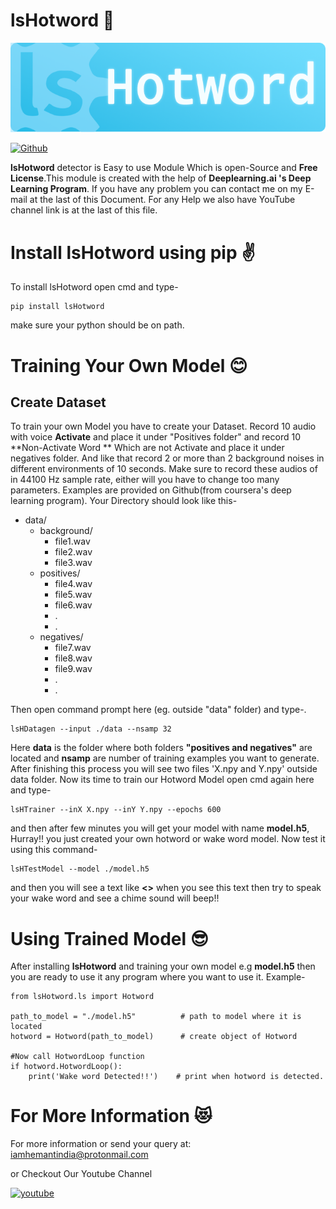# lsHotword 🤖
![lshotword](./lshotword_banner.png)

[![Github](	https://img.shields.io/badge/GitHub-100000?style=for-the-badge&logo=github&logoColor=white)](https://www.github.com/HemantKArya)

**lsHotword** detector is Easy to use Module Which is open-Source and **Free License**.This module is created with the help of **Deeplearning.ai 's Deep Learning Program**. If you have any problem you can contact me on my E-mail at the last of this Document. For any Help we also have YouTube channel link is at the last of this file.

# Install lsHotword using pip ✌
 To install lsHotword open cmd and type-
 ```
 pip install lsHotword
 ```
 make sure your python should be on path.

# Training Your Own Model 😊
## Create Dataset
To train your own Model you have to create your Dataset.
Record 10 audio with voice **Activate** and place it under "Positives folder" and record 10 **Non-Activate Word ** Which are not Activate and place it under negatives folder. And like that record 2 or more than 2 background noises in different environments of 10 seconds. Make sure to record these audios of in 44100 Hz sample rate, either will you have to change too many parameters. Examples are provided on Github(from coursera's deep learning program).
Your Directory should look like this-
- data/
    - background/
        - file1.wav
        - file2.wav
        - file3.wav
    - positives/
        - file4.wav
        - file5.wav
        - file6.wav
        - .
        - .
    - negatives/
        - file7.wav
        - file8.wav
        - file9.wav
        - .
        - .

Then open command prompt here (eg. outside "data" folder) and type-.
```
lsHDatagen --input ./data --nsamp 32
```
Here **data** is the folder where both folders **"positives and negatives"** are located and **nsamp** are number of training examples you want to generate. After finishing this process you will see two files 'X.npy and Y.npy' outside data folder.
Now its time to train our Hotword Model open cmd again here and type-
```
lsHTrainer --inX X.npy --inY Y.npy --epochs 600
```
and then after few minutes you will get your model  with name **model.h5**, Hurray!! you just created your own hotword or wake word model. Now test it using this command-
```
lsHTestModel --model ./model.h5
```
and then you will see a text like **<<Waiting for Hotword>>** when you see this text then try to speak your wake word and see a chime sound will beep!!

# Using Trained Model 😎

After installing **lsHotword** and training your own model e.g **model.h5** then you are ready to use it any program where you want to use it. Example-

```
from lsHotword.ls import Hotword

path_to_model = "./model.h5"          # path to model where it is located
hotword = Hotword(path_to_model)      # create object of Hotword

#Now call HotwordLoop function
if hotword.HotwordLoop():
    print('Wake word Detected!!')    # print when hotword is detected.

```

# For More Information 😻

For more information or send your query at:
iamhemantindia@protonmail.com

or Checkout Our Youtube Channel

[![youtube](https://img.shields.io/badge/YouTube-FF0000?style=for-the-badge&logo=youtube&logoColor=white)](https://www.youtube.com/c/LogicalSpot)